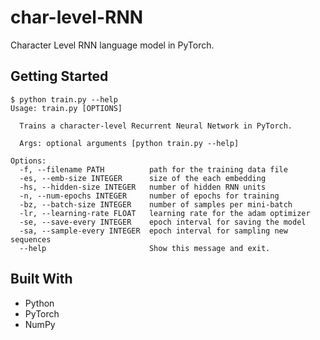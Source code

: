 # char-level-RNN

Character Level RNN language model in PyTorch.

## Getting Started

```
$ python train.py --help
Usage: train.py [OPTIONS]

  Trains a character-level Recurrent Neural Network in PyTorch.

  Args: optional arguments [python train.py --help]

Options:
  -f, --filename PATH          path for the training data file
  -es, --emb-size INTEGER      size of the each embedding
  -hs, --hidden-size INTEGER   number of hidden RNN units
  -n, --num-epochs INTEGER     number of epochs for training
  -bz, --batch-size INTEGER    number of samples per mini-batch
  -lr, --learning-rate FLOAT   learning rate for the adam optimizer
  -se, --save-every INTEGER    epoch interval for saving the model
  -sa, --sample-every INTEGER  epoch interval for sampling new sequences
  --help                       Show this message and exit.
```

## Built With

* Python
* PyTorch
* NumPy